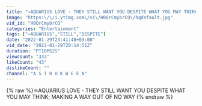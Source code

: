 ```yaml
---
title: "♒️AQUARIUS LOVE - THEY STILL WANT YOU DESPITE WHAT YOU MAY THINK; MAKING A WAY OUT OF NO WAY"
image: "https:\/\/i.ytimg.com\/vi\/H0QrCmybrCQ\/hqdefault.jpg"
vid_id: "H0QrCmybrCQ"
categories: "Entertainment"
tags: ["♒️AQUARIUS","STILL","DESPITE"]
date: "2022-01-29T23:41:48+03:00"
vid_date: "2022-01-29T20:14:51Z"
duration: "PT16M52S"
viewcount: "333"
likeCount: "43"
dislikeCount: ""
channel: "A S T R O K W E E N"
---
```

{% raw %}♒️AQUARIUS LOVE - THEY STILL WANT YOU DESPITE WHAT YOU MAY THINK; MAKING A WAY OUT OF NO WAY {% endraw %}
